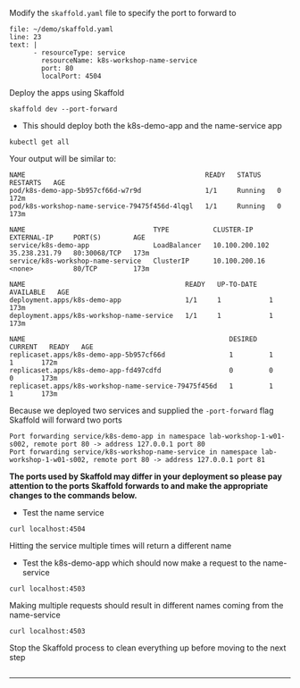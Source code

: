 

Modify the `skaffold.yaml` file to specify the port to forward to

```editor:insert-lines-before-line
file: ~/demo/skaffold.yaml
line: 23
text: |
      - resourceType: service
        resourceName: k8s-workshop-name-service 
        port: 80
        localPort: 4504
```
Deploy the apps using Skaffold

```execute-1
skaffold dev --port-forward

```



*   This should deploy both the k8s-demo-app and the name-service app


```execute-2
kubectl get all
```

Your output will be similar to:
```bsh
NAME                                             READY   STATUS    RESTARTS   AGE
pod/k8s-demo-app-5b957cf66d-w7r9d                1/1     Running   0          172m
pod/k8s-workshop-name-service-79475f456d-4lqgl   1/1     Running   0          173m

NAME                                TYPE           CLUSTER-IP       EXTERNAL-IP     PORT(S)        AGE
service/k8s-demo-app                LoadBalancer   10.100.200.102   35.238.231.79   80:30068/TCP   173m
service/k8s-workshop-name-service   ClusterIP      10.100.200.16    <none>          80/TCP         173m

NAME                                        READY   UP-TO-DATE   AVAILABLE   AGE
deployment.apps/k8s-demo-app                1/1     1            1           173m
deployment.apps/k8s-workshop-name-service   1/1     1            1           173m

NAME                                                   DESIRED   CURRENT   READY   AGE
replicaset.apps/k8s-demo-app-5b957cf66d                1         1         1       172m
replicaset.apps/k8s-demo-app-fd497cdfd                 0         0         0       173m
replicaset.apps/k8s-workshop-name-service-79475f456d   1         1         1       173m

```



Because we deployed two services and supplied the `-port-forward` flag Skaffold will forward two ports

```
Port forwarding service/k8s-demo-app in namespace lab-workshop-1-w01-s002, remote port 80 -> address 127.0.0.1 port 80
Port forwarding service/k8s-workshop-name-service in namespace lab-workshop-1-w01-s002, remote port 80 -> address 127.0.0.1 port 81

```

**The ports used by Skaffold may differ in your deployment so please pay attention to the ports Skaffold forwards to and make the appropriate changes
to the commands below.**


*   Test the name service


```execute-2
curl localhost:4504
```


Hitting the service multiple times will return a different name



*   Test the k8s-demo-app which should now make a request to the name-service


```execute-2
curl localhost:4503
```


Making multiple requests should result in different names coming from the name-service
```execute-2
curl localhost:4503
```


Stop the Skaffold process to clean everything up before moving to the next step
```terminal:interrupt-all
```


---



